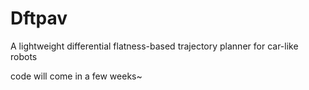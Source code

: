 # Dftpav
A lightweight differential flatness-based trajectory planner for car-like robots

code will come in a few weeks~
